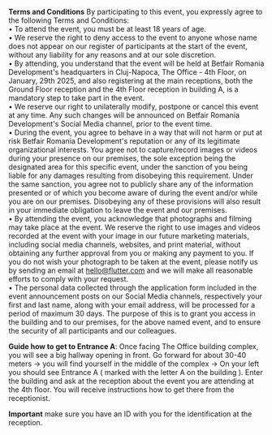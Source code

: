 **Terms and Conditions**
By participating to this event, you expressly agree to the following Terms and Conditions:  
•	To attend the event, you must be at least 18 years of age.  
•	We reserve the right to deny access to the event to anyone whose name does not appear on our register of participants at the start of the event, without any liability for any reasons and at our sole discretion.  
•	By attending, you understand that the event will be held at Betfair Romania Development's headquarters in Cluj-Napoca, The Office - 4th Floor, on January, 29th 2025, and also registering at the main receptions, both the Ground Floor reception and the 4th Floor reception in building A, is a mandatory step to take part in the event.  
•	We reserve our right to unilaterally modify, postpone or cancel this event at any time. Any such changes will be announced on Betfair Romania Development's Social Media channel, prior to the event time.  
•	During the event, you agree to behave in a way that will not harm or put at risk Betfair Romania Development's reputation or any of its legitimate organizational interests. You agree not to capture/record images or videos during your presence on our premises, the sole exception being the designated area for this specific event, under the sanction of you being liable for any damages resulting from disobeying this requirement. Under the same sanction, you agree not to publicly share any of the information presented or of which you become aware of during the event and/or while you are on our premises. Disobeying any of these provisions will also result in your immediate obligation to leave the event and our premises.  
•	By attending the event, you acknowledge that photographs and filming may take place at the event. We reserve the right to use images and videos recorded at the event with your image in our future marketing materials, including social media channels, websites, and print material, without obtaining any further approval from you or making any payment to you. If you do not wish your photograph to be taken at the event, please notify us by sending an email at hello@flutter.com and we will make all reasonable efforts to comply with your request.  
•	The personal data collected through the application form included in the event announcement posts on our Social Media channels, respectively your first and last name, along with your email address, will be processed for a period of maximum 30 days. The purpose of this is to grant you access in the building and to our premises, for the above named event, and to ensure the security of all participants and our colleagues.  

**Guide how to get to Entrance A**: 
Once facing The Office building complex, you will see a big hallway opening in front. Go forward for about 30-40 meters -> you will find yourself in the middle of the complex -> On your left you should see Entrance A ( marked with the letter A on the building ). Enter the building and ask at the reception about the event you are attending at the 4th floor.  You will receive instructions how to get there from the receptionist.

**Important** 
make sure you have an ID with you for the identification at the reception.
